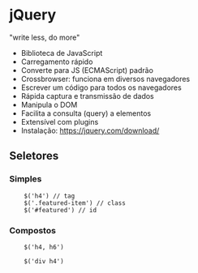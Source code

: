 # jQuery
"write less, do more"
- Biblioteca de JavaScript
- Carregamento rápido
- Converte para JS (ECMAScript) padrão 
- Crossbrowser: funciona em diversos navegadores
- Escrever um código para todos os navegadores
- Rápida captura e transmissão de dados 
- Manipula o DOM
- Facilita a consulta (query) a elementos
- Extensível com plugins
- Instalação: https://jquery.com/download/

## Seletores
### Simples
```
    $('h4') // tag
    $('.featured-item') // class
    $('#featured') // id
```

### Compostos 
```
    $('h4, h6')

    $('div h4')

```
